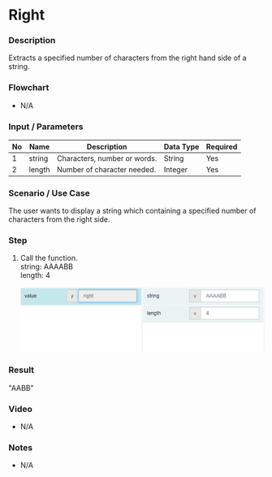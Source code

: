 ﻿# Right

### Description

Extracts a specified number of characters from the right hand side of a string.

### Flowchart

- N/A 

### Input / Parameters

| No | Name | Description | Data Type | Required |
| ------ | ------ | ------ |------ | ------ |
| 1 | string | Characters, number or words. | String | Yes  |
| 2 | length | Number of character needed. | Integer | Yes |

### Scenario / Use Case

The user wants to display a string which containing a specified number of characters from the right side.</br>

### Step

1. Call the function.<br>
    string: AAAABB<br />
    length: 4<br />

   ![](../../../../document/function/String/right/right-step-1.png?raw=true)

### Result

"AABB"

### Video

- N/A

<!--[![Video](http://i.imgur.com/Ot5DWAW.png)](https://youtu.be/StTqXEQ2l-Y?t=35s)-->

### Notes

- N/A
